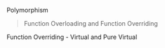 

Polymorphism
> Function Overloading and
> Function Overriding 

Function Overriding - Virtual and Pure Virtual

